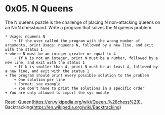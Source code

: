# 0x05. N Queens

The N queens puzzle is the challenge of placing N non-attacking queens on an N×N chessboard. Write a program that solves the N queens problem.

    * Usage: nqueens N
        + If the user called the program with the wrong number of arguments, print Usage: nqueens N, followed by a new line, and exit with the status 1
    + where N must be an integer greater or equal to 4
        + If N is not an integer, print N must be a number, followed by a new line, and exit with the status 1
        + If N is smaller than 4, print N must be at least 4, followed by a new line, and exit with the status 1
    + The program should print every possible solution to the problem
        + One solution per line
        + Format: see example
        + You don’t have to print the solutions in a specific order
    + You are only allowed to import the sys module

Read: Queen(https://en.wikipedia.org/wiki/Queen_%28chess%29), Backtracking(https://en.wikipedia.org/wiki/Backtracking)

